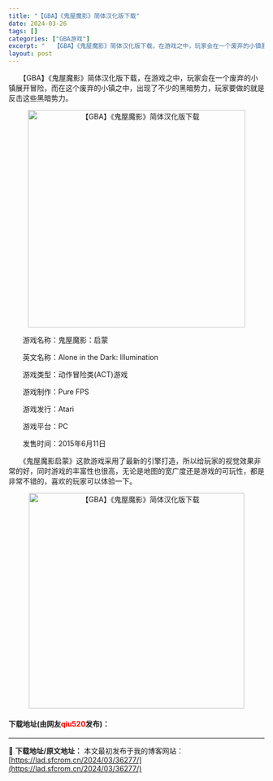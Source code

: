 ```yaml
---
title: "【GBA】《鬼屋魔影》简体汉化版下载"
date: 2024-03-26
tags: []
categories: ["GBA游戏"]
excerpt: "　　【GBA】《鬼屋魔影》简体汉化版下载，在游戏之中，玩家会在一个废弃的小镇展开冒险，而在这个废弃的小镇之中，出现了不少的黑暗势力，玩家要做的就是反击这些黑暗势力。 　　游戏名称：鬼屋魔影：启蒙 　　英文名称：Alone in the Dark: Illumination 　　游戏类型：动作冒险类(&hellip;"
layout: post
---
```


 <p>　　【GBA】《鬼屋魔影》简体汉化版下载，在游戏之中，玩家会在一个废弃的小镇展开冒险，而在这个废弃的小镇之中，出现了不少的黑暗势力，玩家要做的就是反击这些黑暗势力。</p> <p align="center"><img align="" border="0" src="https://lad.sfcrom.cn/wp-content/uploads/2024/03/20240326_660263bbd8fc0.png" width="428" alt="【GBA】《鬼屋魔影》简体汉化版下载" /></p> <p>　　游戏名称：鬼屋魔影：启蒙</p> <p>　　英文名称：Alone in the Dark: Illumination</p> <p>　　游戏类型：动作冒险类(ACT)游戏</p> <p>　　游戏制作：Pure FPS</p> <p>　　游戏发行：Atari</p> <p>　　游戏平台：PC</p> <p>　　发售时间：2015年6月11日</p> <p>　　《鬼屋魔影启蒙》这款游戏采用了最新的引擎打造，所以给玩家的视觉效果非常的好，同时游戏的丰富性也很高，无论是地图的宽广度还是游戏的可玩性，都是非常不错的，喜欢的玩家可以体验一下。</p> <p align="center"><img align="" border="0" src="https://lad.sfcrom.cn/wp-content/uploads/2024/03/20240326_660263bc7d0d3.png" width="424" alt="【GBA】《鬼屋魔影》简体汉化版下载" /></p> <p><h4>下载地址(由网友<font color="red">qiu520</font>发布)：</h4></p> 

---
📖 **下载地址/原文地址：** 本文最初发布于我的博客网站：[https://lad.sfcrom.cn/2024/03/36277/](https://lad.sfcrom.cn/2024/03/36277/)
